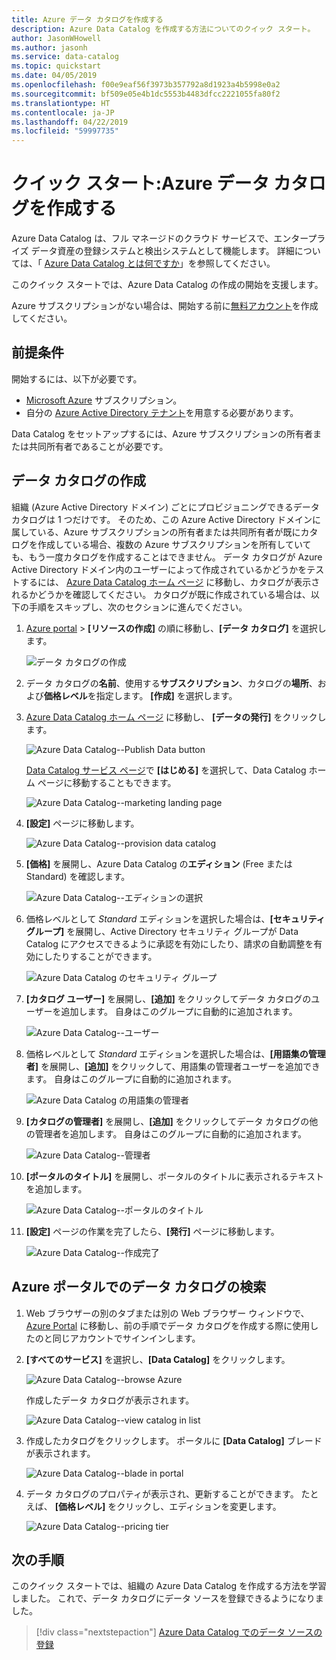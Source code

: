 ```yaml
---
title: Azure データ カタログを作成する
description: Azure Data Catalog を作成する方法についてのクイック スタート。
author: JasonWHowell
ms.author: jasonh
ms.service: data-catalog
ms.topic: quickstart
ms.date: 04/05/2019
ms.openlocfilehash: f00e9eaf56f3973b357792a8d1923a4b5998e0a2
ms.sourcegitcommit: bf509e05e4b1dc5553b4483dfcc2221055fa80f2
ms.translationtype: HT
ms.contentlocale: ja-JP
ms.lasthandoff: 04/22/2019
ms.locfileid: "59997735"
---
```

# <a name="quickstart-create-an-azure-data-catalog"></a>クイック スタート:Azure データ カタログを作成する

Azure Data Catalog は、フル マネージドのクラウド サービスで、エンタープライズ データ資産の登録システムと検出システムとして機能します。 詳細については、「 [Azure Data Catalog とは何ですか](overview.md)」を参照してください。

このクイック スタートでは、Azure Data Catalog の作成の開始を支援します。

Azure サブスクリプションがない場合は、開始する前に[無料アカウント](https://azure.microsoft.com/free/?WT.mc_id=A261C142F)を作成してください。

## <a name="prerequisites"></a>前提条件

開始するには、以下が必要です。

* [Microsoft Azure](https://azure.microsoft.com/) サブスクリプション。
* 自分の [Azure Active Directory テナント](../active-directory/fundamentals/active-directory-access-create-new-tenant.md)を用意する必要があります。

Data Catalog をセットアップするには、Azure サブスクリプションの所有者または共同所有者であることが必要です。

## <a name="create-a-data-catalog"></a>データ カタログの作成

組織 (Azure Active Directory ドメイン) ごとにプロビジョニングできるデータ カタログは 1 つだけです。 そのため、この Azure Active Directory ドメインに属している、Azure サブスクリプションの所有者または共同所有者が既にカタログを作成している場合、複数の Azure サブスクリプションを所有していても、もう一度カタログを作成することはできません。 データ カタログが Azure Active Directory ドメイン内のユーザーによって作成されているかどうかをテストするには、 [Azure Data Catalog ホーム ページ](http://azuredatacatalog.com) に移動し、カタログが表示されるかどうかを確認してください。 カタログが既に作成されている場合は、以下の手順をスキップし、次のセクションに進んでください。

1. [Azure portal](https://portal.azure.com) > **[リソースの作成]** の順に移動し、**[データ カタログ]** を選択します。

    ![データ カタログの作成](media/data-catalog-get-started/data-catalog-create.png)

2. データ カタログの**名前**、使用する**サブスクリプション**、カタログの**場所**、および**価格レベル**を指定します。 **[作成]** を選択します。

3. [Azure Data Catalog ホーム ページ](http://azuredatacatalog.com) に移動し、 **[データの発行]** をクリックします。

   ![Azure Data Catalog--Publish Data button](media/data-catalog-get-started/data-catalog-publish-data.png)

   [Data Catalog サービス ページ](https://azure.microsoft.com/services/data-catalog)で **[はじめる]** を選択して、Data Catalog ホーム ページに移動することもできます。

   ![Azure Data Catalog--marketing landing page](media/data-catalog-get-started/data-catalog-marketing-landing-page.png)

4. **[設定]** ページに移動します。

    ![Azure Data Catalog--provision data catalog](media/data-catalog-get-started/data-catalog-create-azure-data-catalog.png)

5. **[価格]** を展開し、Azure Data Catalog の**エディション** (Free または Standard) を確認します。

    ![Azure Data Catalog--エディションの選択](media/data-catalog-get-started/data-catalog-create-catalog-select-edition.png)

6. 価格レベルとして *Standard* エディションを選択した場合は、**[セキュリティ グループ]** を展開し、Active Directory セキュリティ グループが Data Catalog にアクセスできるように承認を有効にしたり、請求の自動調整を有効にしたりすることができます。

    ![Azure Data Catalog のセキュリティ グループ](media/data-catalog-get-started/data-catalog-standard-security-groups.png)

7. **[カタログ ユーザー]** を展開し、**[追加]** をクリックしてデータ カタログのユーザーを追加します。 自身はこのグループに自動的に追加されます。

    ![Azure Data Catalog--ユーザー](media/data-catalog-get-started/data-catalog-add-catalog-user.png)

8. 価格レベルとして *Standard* エディションを選択した場合は、**[用語集の管理者]** を展開し、**[追加]** をクリックして、用語集の管理者ユーザーを追加できます。 自身はこのグループに自動的に追加されます。

    ![Azure Data Catalog の用語集の管理者](media/data-catalog-get-started/data-catalog-standard-glossary-admin.png)

9. **[カタログの管理者]** を展開し、**[追加]** をクリックしてデータ カタログの他の管理者を追加します。 自身はこのグループに自動的に追加されます。

    ![Azure Data Catalog--管理者](media/data-catalog-get-started/data-catalog-add-catalog-admins.png)

10. **[ポータルのタイトル]** を展開し、ポータルのタイトルに表示されるテキストを追加します。

    ![Azure Data Catalog--ポータルのタイトル](media/data-catalog-get-started/data-catalog-portal-title.png)

11. **[設定]** ページの作業を完了したら、**[発行]** ページに移動します。

    ![Azure Data Catalog--作成完了](media/data-catalog-get-started/data-catalog-created.png)

## <a name="find-a-data-catalog-in-the-azure-portal"></a>Azure ポータルでのデータ カタログの検索

1. Web ブラウザーの別のタブまたは別の Web ブラウザー ウィンドウで、 [Azure Portal](https://portal.azure.com) に移動し、前の手順でデータ カタログを作成する際に使用したのと同じアカウントでサインインします。

2. **[すべてのサービス]** を選択し、**[Data Catalog]** をクリックします。

    ![Azure Data Catalog--browse Azure](media/data-catalog-get-started/data-catalog-browse-azure-portal.png)

    作成したデータ カタログが表示されます。

    ![Azure Data Catalog--view catalog in list](media/data-catalog-get-started/data-catalog-azure-portal-show-catalog.png)

3. 作成したカタログをクリックします。 ポータルに **[Data Catalog]** ブレードが表示されます。

   ![Azure Data Catalog--blade in portal](media/data-catalog-get-started/data-catalog-blade-azure-portal.png)

4. データ カタログのプロパティが表示され、更新することができます。 たとえば、 **[価格レベル]** をクリックし、エディションを変更します。

    ![Azure Data Catalog--pricing tier](media/data-catalog-get-started/data-catalog-change-pricing-tier.png)

## <a name="next-steps"></a>次の手順

このクイック スタートでは、組織の Azure Data Catalog を作成する方法を学習しました。 これで、データ カタログにデータ ソースを登録できるようになりました。

> [!div class="nextstepaction"]
> [Azure Data Catalog でのデータ ソースの登録](data-catalog-how-to-register.md)
